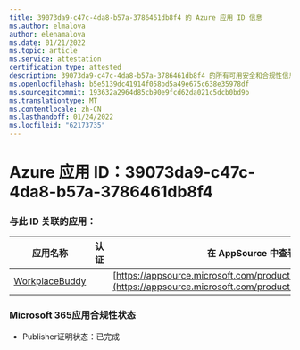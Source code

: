 ```yaml
---
title: 39073da9-c47c-4da8-b57a-3786461db8f4 的 Azure 应用 ID 信息
ms.author: elmalova
author: elenamalova
ms.date: 01/21/2022
ms.topic: article
ms.service: attestation
certification_type: attested
description: 39073da9-c47c-4da8-b57a-3786461db8f4 的所有可用安全和合规性信息。
ms.openlocfilehash: b5e5139dc41914f058bd5a49e675c638e35978df
ms.sourcegitcommit: 193632a2964d85cb90e9fcd62da021c5dcb0bd9b
ms.translationtype: MT
ms.contentlocale: zh-CN
ms.lasthandoff: 01/24/2022
ms.locfileid: "62173735"
---
```

# <a name="azure-app-id-39073da9-c47c-4da8-b57a-3786461db8f4"></a>Azure 应用 ID：39073da9-c47c-4da8-b57a-3786461db8f4


### <a name="apps-associated-with-this-id"></a>与此 ID 关联的应用：
| **应用名称** | **认证** | **在 AppSource 中查看** |
|--------------|---------------|-----------------------|
| [WorkplaceBuddy](https://docs.microsoft.com/microsoft-365-app-certification/forward/WA200001238) |  | [https://appsource.microsoft.com/product/office/WA200001238](https://appsource.microsoft.com/product/office/WA200001238) |

### <a name="microsoft-365-app-compliance-status"></a>Microsoft 365应用合规性状态
- Publisher证明状态：已完成
